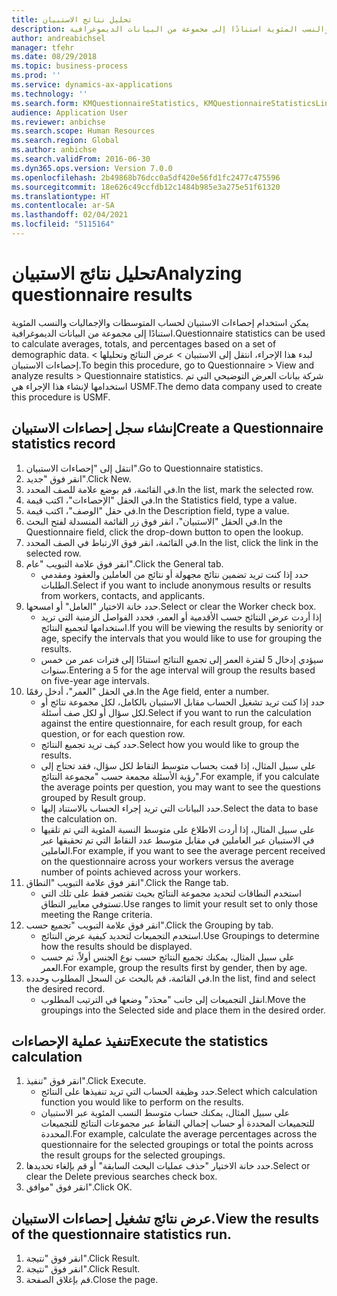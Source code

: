```yaml
---
title: تحليل نتائج الاستبيان
description: يمكن استخدام إحصاءات الاستبيان لحساب المتوسطات والإجماليات والنسب المئوية استنادًا إلى مجموعة من البيانات الديموغرافية.
author: andreabichsel
manager: tfehr
ms.date: 08/29/2018
ms.topic: business-process
ms.prod: ''
ms.service: dynamics-ax-applications
ms.technology: ''
ms.search.form: KMQuestionnaireStatistics, KMQuestionnaireStatisticsLine, HcmLearningWorkspace
audience: Application User
ms.reviewer: anbichse
ms.search.scope: Human Resources
ms.search.region: Global
ms.author: anbichse
ms.search.validFrom: 2016-06-30
ms.dyn365.ops.version: Version 7.0.0
ms.openlocfilehash: 2b49868b76dcc0a5df420e56fd1fc2477c475596
ms.sourcegitcommit: 18e626c49ccfdb12c1484b985e3a275e51f61320
ms.translationtype: HT
ms.contentlocale: ar-SA
ms.lasthandoff: 02/04/2021
ms.locfileid: "5115164"
---
```

# <a name="analyzing-questionnaire-results"></a><span data-ttu-id="1ba73-103">تحليل نتائج الاستبيان</span><span class="sxs-lookup"><span data-stu-id="1ba73-103">Analyzing questionnaire results</span></span>



<span data-ttu-id="1ba73-104">يمكن استخدام إحصاءات الاستبيان لحساب المتوسطات والإجماليات والنسب المئوية استنادًا إلى مجموعة من البيانات الديموغرافية.</span><span class="sxs-lookup"><span data-stu-id="1ba73-104">Questionnaire statistics can be used to calculate averages, totals, and percentages based on a set of demographic data.</span></span> <span data-ttu-id="1ba73-105">لبدء هذا الإجراء، انتقل إلى الاستبيان > عرض النتائج وتحليلها‬ > إحصاءات الاستبيان‬.</span><span class="sxs-lookup"><span data-stu-id="1ba73-105">To begin this procedure, go to Questionnaire > View and analyze results > Questionnaire statistics.</span></span> <span data-ttu-id="1ba73-106">شركة بيانات العرض التوضيحي التي تم استخدامها لإنشاء هذا الإجراء هي USMF.</span><span class="sxs-lookup"><span data-stu-id="1ba73-106">The demo data company used to create this procedure is USMF.</span></span>


## <a name="create-a-questionnaire-statistics-record"></a><span data-ttu-id="1ba73-107">إنشاء سجل إحصاءات الاستبيان‬</span><span class="sxs-lookup"><span data-stu-id="1ba73-107">Create a Questionnaire statistics record</span></span>
1. <span data-ttu-id="1ba73-108">انتقل إلى "إحصاءات الاستبيان".</span><span class="sxs-lookup"><span data-stu-id="1ba73-108">Go to Questionnaire statistics.</span></span>
2. <span data-ttu-id="1ba73-109">انقر فوق "جديد".</span><span class="sxs-lookup"><span data-stu-id="1ba73-109">Click New.</span></span>
3. <span data-ttu-id="1ba73-110">في القائمة، قم بوضع علامة للصف المحدد.</span><span class="sxs-lookup"><span data-stu-id="1ba73-110">In the list, mark the selected row.</span></span>
4. <span data-ttu-id="1ba73-111">في الحقل "الإحصاءات‬"، اكتب قيمة.</span><span class="sxs-lookup"><span data-stu-id="1ba73-111">In the Statistics field, type a value.</span></span>
5. <span data-ttu-id="1ba73-112">في حقل "الوصف"، اكتب قيمة.</span><span class="sxs-lookup"><span data-stu-id="1ba73-112">In the Description field, type a value.</span></span>
6. <span data-ttu-id="1ba73-113">في الحقل "الاستبيان"، انقر فوق زر القائمة المنسدلة لفتح البحث.</span><span class="sxs-lookup"><span data-stu-id="1ba73-113">In the Questionnaire field, click the drop-down button to open the lookup.</span></span>
7. <span data-ttu-id="1ba73-114">في القائمة، انقر فوق الارتباط في الصف المحدد.</span><span class="sxs-lookup"><span data-stu-id="1ba73-114">In the list, click the link in the selected row.</span></span>
8. <span data-ttu-id="1ba73-115">انقر فوق علامة التبويب "عام".</span><span class="sxs-lookup"><span data-stu-id="1ba73-115">Click the General tab.</span></span>
    * <span data-ttu-id="1ba73-116">حدد إذا كنت تريد تضمين نتائج مجهولة أو نتائج من العاملين والعقود ومقدمي الطلبات.</span><span class="sxs-lookup"><span data-stu-id="1ba73-116">Select if you want to include anonymous results or results from workers, contacts, and applicants.</span></span>  
9. <span data-ttu-id="1ba73-117">حدد خانة الاختيار "العامل" أو امسحها.</span><span class="sxs-lookup"><span data-stu-id="1ba73-117">Select or clear the Worker check box.</span></span>
    * <span data-ttu-id="1ba73-118">إذا أردت عرض النتائج حسب الأقدمية أو العمر، فحدد الفواصل الزمنية التي تريد استخدامها لتجميع النتائج.</span><span class="sxs-lookup"><span data-stu-id="1ba73-118">If you will be viewing the results by seniority or age, specify the intervals that you would like to use for grouping the results.</span></span>  
    * <span data-ttu-id="1ba73-119">سيؤدي إدخال 5 لفترة العمر إلى تجميع النتائج استنادًا إلى فترات عمر من خمس سنوات.</span><span class="sxs-lookup"><span data-stu-id="1ba73-119">Entering a 5 for the age interval will group the results based on five-year age intervals.</span></span>  
10. <span data-ttu-id="1ba73-120">في الحقل "العمر"، أدخل رقمًا.</span><span class="sxs-lookup"><span data-stu-id="1ba73-120">In the Age field, enter a number.</span></span>
    * <span data-ttu-id="1ba73-121">حدد إذا كنت تريد تشغيل الحساب مقابل الاستبيان بالكامل، لكل مجموعة نتائج أو لكل سؤال أو لكل صف أسئلة.</span><span class="sxs-lookup"><span data-stu-id="1ba73-121">Select if you want to run the calculation against the entire questionnaire, for each result group, for each question, or for each question row.</span></span>  
    * <span data-ttu-id="1ba73-122">حدد كيف تريد تجميع النتائج.</span><span class="sxs-lookup"><span data-stu-id="1ba73-122">Select how you would like to group the results.</span></span>  
    * <span data-ttu-id="1ba73-123">على سبيل المثال، إذا قمت بحساب متوسط النقاط لكل سؤال، فقد تحتاج إلى رؤية الأسئلة مجمعة حسب "مجموعة النتائج".</span><span class="sxs-lookup"><span data-stu-id="1ba73-123">For example, if you calculate the average points per question, you may want to see the questions grouped by Result group.</span></span>  
    * <span data-ttu-id="1ba73-124">حدد البيانات التي تريد إجراء الحساب بالاستناد إليها.</span><span class="sxs-lookup"><span data-stu-id="1ba73-124">Select the data to base the calculation on.</span></span>  
    * <span data-ttu-id="1ba73-125">على سبيل المثال، إذا أردت الاطلاع على متوسط ‏‫النسبة المئوية‬ التي تم تلقيها في الاستبيان عبر العاملين في مقابل متوسط عدد النقاط التي تم تحقيقها عبر العاملين.</span><span class="sxs-lookup"><span data-stu-id="1ba73-125">For example, if you want to see the average percent received on the questionnaire across your workers versus the average number of points achieved across your workers.</span></span>  
11. <span data-ttu-id="1ba73-126">انقر فوق علامة التبويب "النطاق".</span><span class="sxs-lookup"><span data-stu-id="1ba73-126">Click the Range tab.</span></span>
    * <span data-ttu-id="1ba73-127">استخدم النطاقات لتحديد مجموعة النتائج بحيث تقتصر فقط على تلك التي تستوفي معايير النطاق.</span><span class="sxs-lookup"><span data-stu-id="1ba73-127">Use ranges to limit your result set to only those meeting the Range criteria.</span></span>  
12. <span data-ttu-id="1ba73-128">انقر فوق علامة التبويب "تجميع حسب‬".</span><span class="sxs-lookup"><span data-stu-id="1ba73-128">Click the Grouping by tab.</span></span>
    * <span data-ttu-id="1ba73-129">استخدم التجميعات لتحديد كيفية عرض النتائج.</span><span class="sxs-lookup"><span data-stu-id="1ba73-129">Use Groupings to determine how the results should be displayed.</span></span>  
    * <span data-ttu-id="1ba73-130">على سبيل المثال، يمكنك تجميع النتائج حسب نوع الجنس أولاً، ثم حسب العمر.</span><span class="sxs-lookup"><span data-stu-id="1ba73-130">For example, group the results first by gender, then by age.</span></span>  
13. <span data-ttu-id="1ba73-131">في القائمة، قم بالبحث عن السجل المطلوب وحدده.</span><span class="sxs-lookup"><span data-stu-id="1ba73-131">In the list, find and select the desired record.</span></span>
    * <span data-ttu-id="1ba73-132">انقل التجميعات إلى جانب "محدَد‬" وضعها في الترتيب المطلوب.</span><span class="sxs-lookup"><span data-stu-id="1ba73-132">Move the groupings into the Selected side and place them in the desired order.</span></span>  

## <a name="execute-the-statistics-calculation"></a><span data-ttu-id="1ba73-133">تنفيذ عملية الإحصاءات</span><span class="sxs-lookup"><span data-stu-id="1ba73-133">Execute the statistics calculation</span></span>
1. <span data-ttu-id="1ba73-134">انقر فوق "تنفيذ".</span><span class="sxs-lookup"><span data-stu-id="1ba73-134">Click Execute.</span></span>
    * <span data-ttu-id="1ba73-135">حدد وظيفة الحساب التي تريد تنفيذها على النتائج.</span><span class="sxs-lookup"><span data-stu-id="1ba73-135">Select which calculation function you would like to perform on the results.</span></span>  
    * <span data-ttu-id="1ba73-136">على سبيل المثال، يمكنك حساب متوسط النسب المئوية عبر الاستبيان للتجميعات المحددة أو حساب إجمالي النقاط عبر مجموعات النتائج للتجميعات المحددة.</span><span class="sxs-lookup"><span data-stu-id="1ba73-136">For example, calculate the average percentages across the questionnaire for the selected groupings or total the points across the result groups for the selected groupings.</span></span>  
2. <span data-ttu-id="1ba73-137">حدد خانة الاختيار "حذف عمليات البحث السابقة‬" أو قم بإلغاء تحديدها.</span><span class="sxs-lookup"><span data-stu-id="1ba73-137">Select or clear the Delete previous searches check box.</span></span>
3. <span data-ttu-id="1ba73-138">انقر فوق "موافق".</span><span class="sxs-lookup"><span data-stu-id="1ba73-138">Click OK.</span></span>

## <a name="view-the-results-of-the-questionnaire-statistics-run"></a><span data-ttu-id="1ba73-139">عرض نتائج تشغيل إحصاءات الاستبيان.</span><span class="sxs-lookup"><span data-stu-id="1ba73-139">View the results of the questionnaire statistics run.</span></span>
1. <span data-ttu-id="1ba73-140">انقر فوق "نتيجة".</span><span class="sxs-lookup"><span data-stu-id="1ba73-140">Click Result.</span></span>
2. <span data-ttu-id="1ba73-141">انقر فوق "نتيجة".</span><span class="sxs-lookup"><span data-stu-id="1ba73-141">Click Result.</span></span>
3. <span data-ttu-id="1ba73-142">قم بإغلاق الصفحة.</span><span class="sxs-lookup"><span data-stu-id="1ba73-142">Close the page.</span></span>

